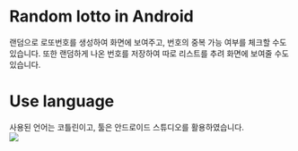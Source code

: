 # Random lotto in Android

랜덤으로 로또번호를 생성하여 화면에 보여주고, 번호의 중복 가능 여부를 체크할 수도 있습니다. 또한 랜덤하게 나온 번호를 저장하여 따로 리스트를 추려 화면에 보여줄 수도 있습니다.

# Use language

사용된 언어는 코틀린이고, 툴은 안드로이드 스튜디오를 활용하였습니다. <br>
           <img src="https://img.shields.io/badge/kotlin-fcf87f?style=flat&logo=kotlin&logoColor=d5d5d5"/>

